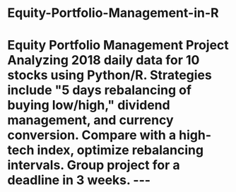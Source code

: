 # Equity-Portfolio-Management-in-R
# Equity Portfolio Management Project  Analyzing 2018 daily data for 10 stocks using Python/R. Strategies include "5 days rebalancing of buying low/high," dividend management, and currency conversion. Compare with a high-tech index, optimize rebalancing intervals. Group project for a deadline in 3 weeks.  ---
